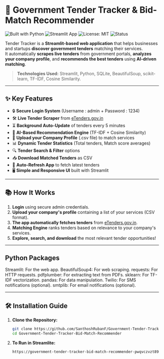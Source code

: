 # 📢 Government Tender Tracker & Bid-Match Recommender

![Built with Python](https://img.shields.io/badge/Built%20with-Python-3776AB?logo=python&logoColor=white)
![Streamlit App](https://img.shields.io/badge/Made%20with-Streamlit-FF4B4B?logo=streamlit&logoColor=white)
![License: MIT](https://img.shields.io/badge/License-MIT-green.svg)
![Status](https://img.shields.io/badge/Status-Active-brightgreen)

Tender Tracker is a **Streamlit-based web application** that helps businesses and startups **discover government tenders** matching their services.  
It automatically **scrapes live tenders** from government portals, **analyzes your company profile**, and **recommends the best tenders** using **AI-driven matching**.

> **Technologies Used:** Streamlit, Python, SQLite, BeautifulSoup, scikit-learn, TF-IDF, Cosine Similarity.

---

## ✨ Key Features

- 🔒 **Secure Login System** (Username : admin + Password : 1234)
- 🛠 **Live Tender Scraper** from [eTenders.gov.in](https://etenders.gov.in/eprocure/app)
- ⏳ **Background Auto-Update** of tenders every 5 minutes
- 🧠 **AI-Based Recommendation Engine** (TF-IDF + Cosine Similarity)
- 📂 **Upload your Company Profile** (.csv file) to match services
- 📊 **Dynamic Tender Statistics** (Total tenders, Match score averages)
- 🔍 **Tender Search & Filter** options
- 📥 **Download Matched Tenders** as CSV
- 🔄 **Auto-Refresh App** to fetch latest tenders
- 🖥 **Simple and Responsive UI** built with Streamlit

---

## 📚 How It Works

1. **Login** using secure admin credentials.
2. **Upload your company's profile** containing a list of your services (CSV format).
3. **The app automatically fetches tenders** from [eTenders.gov.in](https://etenders.gov.in/eprocure/app).
4. **Matching Engine** ranks tenders based on relevance to your company's services.
5. **Explore, search, and download** the most relevant tender opportunities!

---

## Python Packages

   Streamlit: For the web app.
   BeautifulSoup4: For web scraping.
   requests: For HTTP requests.
   pdfplumber: For extracting text from PDFs.
   sklearn: For TF-IDF vectorization.
   pandas: For data manipulation.
   Twilio: For SMS notifications (optional).
   smtplib: For email notifications (optional).

---

## 🛠 Installation Guide

1. **Clone the Repository:**

   ```bash
   git clone https://github.com/SanthoshRubanF/Government-Tender-Tracker-Bid-Match-Recommender.git
   cd Government-Tender-Tracker-Bid-Match-Recommender

2. **To Run in Streamlite:**

      ```bash
      https://government-tender-tracker-bid-match-recommender-pwqvczvzt89bcu.streamlit.app/
